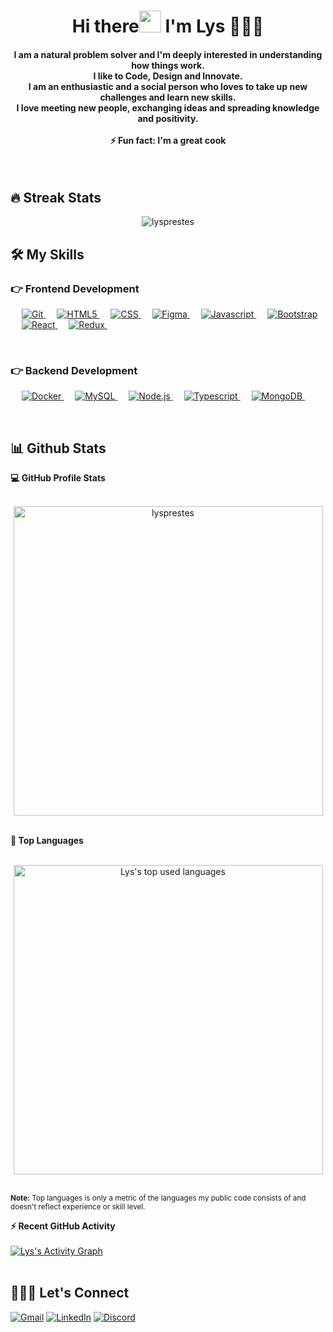 <h1 align="center">Hi there<img src="https://media.giphy.com/media/hvRJCLFzcasrR4ia7z/giphy.gif" width="35"> I'm Lys 👩🏻‍💻 </h1>

<h4 align="center">
I am a natural problem solver and I'm deeply interested in understanding how things work. <br>
I like to Code, Design and Innovate. <br>
I am an enthusiastic and a social person who loves to take up new challenges and learn new skills.<br>
I love meeting new people, exchanging ideas and spreading knowledge and positivity. <br>
<br>
⚡ Fun fact: I'm a great cook</h4> <br>

## 🔥 Streak Stats
<p align="center"><img align="center" src="https://github-readme-streak-stats.herokuapp.com/?user=lysprestes&theme=tokyonight" alt="lysprestes" /></p>

## 🛠️ My Skills

### 👉 Frontend Development
<p align="left"> 
  &emsp; 
  <a href="https://git-scm.com/" target="_blank"> 
   <img alt="Git" src="https://img.shields.io/badge/-Git-F05032?logo=git&logoColor=white&style=flat">
  </a>
  &emsp; 
  <a href="https://www.w3schools.com/html/" target="_blank"> 
   <img alt="HTML5" src="https://img.shields.io/badge/-HTML5-E34F26?logo=html5&logoColor=white&style=flat">
  </a>   
  &emsp;
  <a href="https://www.w3schools.com/css/" target="_blank">
    <img alt="CSS" src="https://img.shields.io/badge/-CSS3-1572B6?logo=css3&logoColor=white&style=flat">
  </a>
  &emsp;
  <a href="https://www.figma.com/" target="_blank">
    <img alt="Figma" src="https://img.shields.io/badge/-Figma-F24E1E?logo=figma&logoColor=white&style=flat">
  </a>
  &emsp;
  <a href="https://www.w3schools.com/js/" target="_blank">
    <img alt="Javascript" src="https://img.shields.io/badge/-Javascript-F7DF1E?logo=javascript&logoColor=white&style=flat">
  </a> 
   &emsp;
   <a href="https://getbootstrap.com/" target="_blank">
    <img alt="Bootstrap" src="https://img.shields.io/badge/-Bootstrap-7952B3?logo=bootstrap&logoColor=white&style=flat">
  </a> 
   &emsp;
  <a href="https://reactjs.org/" target="_blank"> 
    <img alt="React" src="https://img.shields.io/badge/-React-61DAFB?logo=react&logoColor=white&style=flat"/>
  </a>
&emsp; 
  <a href="https://redux.js.org/" target="_blank"> 
   <img alt="Redux" src="https://img.shields.io/badge/-Redux-7858b8?logo=redux&logoColor=white&style=flat">
  </a>
&emsp; 
</p>
<br/>

### 👉 Backend Development
<p align="left"> 
  &emsp; 
  <a href="https://www.docker.com" target="_blank"> 
   <img alt="Docker" src="https://img.shields.io/badge/-Docker-6ab6f0?logo=docker&logoColor=white&style=flat">
  </a>
  &emsp; 
  <a href="https://www.mysql.com" target="_blank"> 
   <img alt="MySQL" src="https://img.shields.io/badge/-MySQL-e09a2d?logo=mysql&logoColor=white&style=flat">
  </a>
  &emsp;
  <a href="https://nodejs.org" target="_blank"> 
   <img alt="Node.js" src="https://img.shields.io/badge/-Node.js-95c868?logo=node.js&logoColor=white&style=flat">
  </a>
  &emsp;
<a href="https://www.typescriptlang.org" target="_blank"> 
   <img alt="Typescript" src="https://img.shields.io/badge/-Typescript-174ea6?logo=typescript&logoColor=white&style=flat">
  </a>
  &emsp;
<a href="https://www.mongodb.com/" target="_blank"> 
   <img alt="MongoDB" src="https://img.shields.io/badge/-MongoDB-69ac62?logo=mongodb&logoColor=white&style=flat">
  </a>
  &emsp; 
</p>

<br/>

## 📊 Github Stats 

  <summary><b>💻 GitHub Profile Stats</b></summary>
  <br/>
  <p align="center">
    <a href="https://github.com/lysprestes"><img align="center" src="https://github-readme-stats.vercel.app/api?username=lysprestes&show_icons=true&locale=en&theme=tokyonight" alt="lysprestes" alt="lysprestes" width="495px"/></a>
	</p>
  <br/>

  <summary><b>💫 Top Languages</b></summary>
  <br/>
  <p align="center">
    <a href="https://github.com/lysprestes"><img alt="Lys's top used languages" align="center" src="https://github-readme-stats.vercel.app/api/top-langs/?username=lysprestes&layout=compact&theme=tokyonight" alt="lysprestes" width="495px"/></a>
	</p>
  <br/>
  <small><b>Note:</b> Top languages is only a metric of the languages my public code consists of and doesn't reflect experience or skill level.</small>
  </p>

  <summary><b>⚡ Recent GitHub Activity</b></summary>
  <br/>
   <a href="https://github.com/lysprestes"><img alt="Lys's Activity Graph" align="center" src="https://activity-graph.herokuapp.com/graph?username=lysprestes&custom_title=Lys%20Prestes's%20Contribution%20Graph&theme=react-dark" alt="lysprestes"/></a>
  <br/>
<br/>

## 🙋🏻‍♀️ Let's Connect
<p align="center">

[![Gmail](https://img.shields.io/badge/Gmail-D14836?style=for-the-badge&logo=gmail&logoColor=white)](mailto:lysprestes@gmail.com)
[![LinkedIn](https://img.shields.io/badge/linkedin-%230077B5.svg?style=for-the-badge&logo=linkedin&logoColor=white)](https://linkedin.com/in/lysprestes)
[![Discord](https://img.shields.io/badge/Discord-%237289DA.svg?style=for-the-badge&logo=discord&logoColor=white)](https://discord.com/users/Hikari#1477)
</p>
